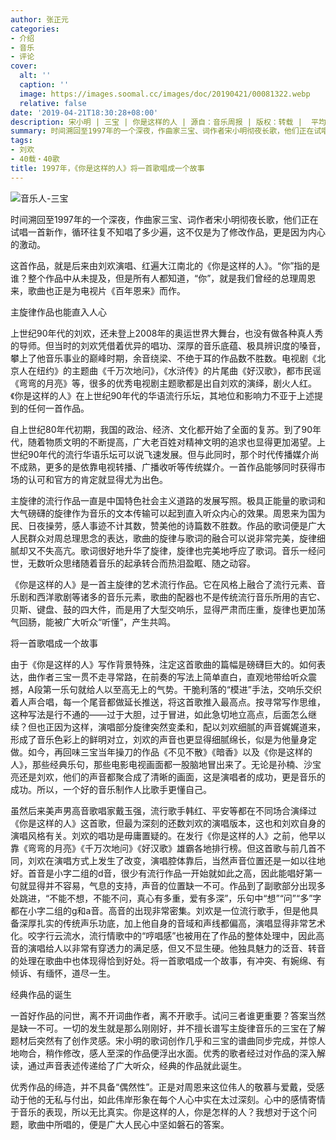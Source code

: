 ```yaml
---
author: 张正元
categories:
- 介绍
- 音乐
- 评论
cover:
  alt: ''
  caption: ''
  image: https://images.soomal.cc/images/doc/20190421/00081322.webp
  relative: false
date: '2019-04-21T18:30:28+08:00'
description: 宋小明 | 三宝 | 你是这样的人 | 源自：音乐周报 | 版权：转载 |  平均/总评分：10.00/30
summary: 时间溯回至1997年的一个深夜，作曲家三宝、词作者宋小明彻夜长歌，他们正在试唱一首新作，循环往复不知唱了多少遍，这不仅是为了修改作品，更是因为内心的激动。这首作品，就是后来由刘欢演唱、红遍大江南北的《你是这样的人》……
tags:
- 刘欢
- 40载・40歌
title: 1997年，《你是这样的人》将一首歌唱成一个故事
---
```


![音乐人-三宝](https://images.soomal.cc/images/doc/20111222/00015587_01.webp)





时间溯回至1997年的一个深夜，作曲家三宝、词作者宋小明彻夜长歌，他们正在试唱一首新作，循环往复不知唱了多少遍，这不仅是为了修改作品，更是因为内心的激动。 

这首作品，就是后来由刘欢演唱、红遍大江南北的《你是这样的人》。“你”指的是谁？整个作品中从未提及，但是所有人都知道，“你”，就是我们曾经的总理周恩来，歌曲也正是为电视片《百年恩来》而作。

主旋律作品也能直入人心

上世纪90年代的刘欢，还未登上2008年的奥运世界大舞台，也没有做各种真人秀的导师。但当时的刘欢凭借着优异的唱功、深厚的音乐底蕴、极具辨识度的嗓音，攀上了他音乐事业的巅峰时期，余音绕梁、不绝于耳的作品数不胜数。电视剧《北京人在纽约》的主题曲《千万次地问》，《水浒传》的片尾曲《好汉歌》，都市民谣《弯弯的月亮》等，很多的优秀电视剧主题歌都是出自刘欢的演绎，剧火人红。《你是这样的人》在上世纪90年代的华语流行乐坛，其地位和影响力不亚于上述提到的任何一首作品。

自上世纪80年代初期，我国的政治、经济、文化都开始了全面的复苏。到了90年代，随着物质文明的不断提高，广大老百姓对精神文明的追求也显得更加渴望。上世纪90年代的流行华语乐坛可以说飞速发展。但与此同时，那个时代传播媒介尚不成熟，更多的是依靠电视转播、广播收听等传统媒介。一首作品能够同时获得市场的认可和官方的肯定就显得尤为出色。

主旋律的流行作品一直是中国特色社会主义道路的发展写照。极具正能量的歌词和大气磅礴的旋律作为音乐的文本传输可以起到直入听众内心的效果。周恩来为国为民、日夜操劳，感人事迹不计其数，赞美他的诗篇数不胜数。作品的歌词便是广大人民群众对周总理思念的表达，歌曲的旋律与歌词的融合可以说非常完美，旋律细腻却又不失高亢。歌词很好地升华了旋律，旋律也完美地呼应了歌词。音乐一经问世，无数听众思绪随着音乐的起承转合而热泪盈眶、随之动容。

《你是这样的人》是一首主旋律的艺术流行作品。它在风格上融合了流行元素、音乐剧和西洋歌剧等诸多的音乐元素，歌曲的配器也不是传统流行音乐所用的吉它、贝斯、键盘、鼓的四大件，而是用了大型交响乐，显得严肃而庄重，旋律也更加荡气回肠，能被广大听众“听懂”，产生共鸣。

将一首歌唱成一个故事

由于《你是这样的人》写作背景特殊，注定这首歌曲的篇幅是磅礴巨大的。如何表达，曲作者三宝一贯不走寻常路，在前奏的写法上简单直白，直观地带给听众震撼，A段第一乐句就给人以至高无上的气势。干脆利落的“模进”手法，交响乐交织着人声合唱，每一个尾音都做延长推送，将这首歌推入最高点。按寻常写作思维，这种写法是行不通的――过于大胆，过于冒进，如此急切地立高点，后面怎么继续？但也正因为这样，演唱部分旋律突然变柔和，配以刘欢细腻的声音娓娓道来，形成了音乐色彩上的鲜明对立，刘欢的声音也更显得细腻绵长，似是为他量身定做。如今，再回味三宝当年操刀的作品《不见不散》《暗香》以及《你是这样的人》，那些经典乐句，那些电影电视画面都一股脑地冒出来了。无论是孙楠、沙宝亮还是刘欢，他们的声音都聚合成了清晰的画面，这是演唱者的成功，更是音乐的成功。所以，一个好的音乐制作人比歌手更懂自己。

虽然后来美声男高音歌唱家戴玉强，流行歌手韩红、平安等都在不同场合演绎过《你是这样的人》这首歌，但最为深刻的还数刘欢的演唱版本，这也和刘欢自身的演唱风格有关。刘欢的唱功是毋庸置疑的。在发行《你是这样的人》之前，他早以靠《弯弯的月亮》《千万次地问》《好汉歌》雄霸各地排行榜。但这首歌与前几首不同，刘欢在演唱方式上发生了改变，演唱腔体靠后，当然声音位置还是一如以往地好。首音是小字二组的d音，很少有流行作品一开始就如此之高，因此能唱好第一句就显得并不容易，气息的支持，声音的位置缺一不可。作品到了副歌部分出现多处跳进，“不能不想，不能不问，真心有多重，爱有多深”，乐句中“想”“问”“多”字都在小字二组的g和a音。高音的出现非常密集。刘欢是一位流行歌手，但是他具备深厚扎实的传统声乐功底，加上他自身的音域和声线都偏高，演唱显得非常艺术化。咬字行云流水，流行情歌中的“哼唱感”也被用在了作品的整体处理中，因此高音的演唱给人以非常有穿透力的满足感，但又不显生硬。他独具魅力的泛音、转音的处理在歌曲中也体现得恰到好处。将一首歌唱成一个故事，有冲突、有婉绵、有倾诉、有缅怀，道尽一生。   

经典作品的诞生

一首好作品的问世，离不开词曲作者，离不开歌手。试问三者谁更重要？答案当然是缺一不可。一切的发生就是那么刚刚好，并不擅长谱写主旋律音乐的三宝在了解题材后突然有了创作灵感。宋小明的歌词创作几乎和三宝的谱曲同步完成，并惊人地吻合，稍作修改，感人至深的作品便浮出水面。优秀的歌者经过对作品的深入解读，通过声音表述传递给了广大听众，经典的作品就此诞生。

优秀作品的缔造，并不具备“偶然性”。正是对周恩来这位伟人的敬慕与爱戴，受感动于他的无私与付出，如此伟岸形象在每个人心中实在太过深刻。心中的感情寄情于音乐的表现，所以无比真实。你是这样的人，你是怎样的人？我想对于这个问题，歌曲中所唱的，便是广大人民心中坚如磐石的答案。